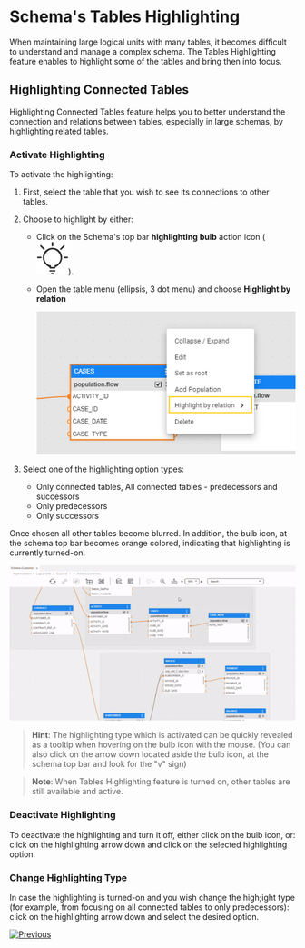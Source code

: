 <web>

# Schema's Tables Highlighting

When maintaining large logical units with many tables, it becomes difficult to understand and manage a complex schema. The Tables Highlighting feature enables to highlight some of the tables and bring then into focus.



## Highlighting Connected Tables 

Highlighting Connected Tables feature helps you to better understand the connection and relations between tables, especially in large schemas, by highlighting related tables.



### Activate Highlighting

To activate the highlighting: 

1. First, select the table that you wish to see its connections to other tables. 

2. Choose to highlight by either:

   - Click on the Schema's top bar **highlighting bulb** action icon ( ![](images/web/light-off.svg)). 

   - Open the table menu (ellipsis, 3 dot menu) and choose **Highlight by relation**

     ![](images/web/20_highlight_menu.png)

3. Select one of the highlighting option types:

   - Only connected tables, All connected tables - predecessors and successors
   - Only predecessors
   - Only successors



Once chosen all other tables become blurred.  In addition, the bulb icon, at the schema top bar becomes orange colored, indicating that highlighting is currently turned-on.



![](images/web/20_highlight_connected.gif)



> **Hint**: The highlighting type which is activated can be quickly revealed as a tooltip when hovering on the bulb icon with the mouse. (You can also click on the arrow down located aside the bulb icon, at the schema top bar and look for the "v" sign) 

> **Note**: When Tables Highlighting feature is turned on, other tables are still available and active.



### Deactivate Highlighting

To deactivate the highlighting and turn it off, either click on the bulb icon, or: click on the highlighting arrow down and click on the selected highlighting option. 

### Change Highlighting Type

In case the highlighting is turned-on and you wish change the high;ight type (for example, from focusing on all connected tables to only predecessors): click on the highlighting arrow down and select the desired option.



[![Previous](/articles/images/Previous.png)](/articles/03_logical_units/17_LU_schema_change_root_table.md)



</web>
